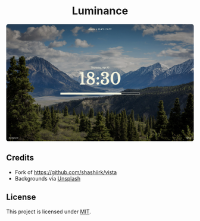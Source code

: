 <h1 align="center">Luminance</h1>

![Luminance Screenshot](./screenshots/hero.png)

## Credits

- Fork of https://github.com/shashiirk/vista
- Backgrounds via [Unsplash](https://unsplash.com)

## License

This project is licensed under [MIT](LICENSE).
